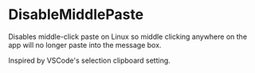 # DisableMiddlePaste

Disables middle-click paste on Linux so middle clicking anywhere on the app
will no longer paste into the message box.

Inspired by VSCode's selection clipboard setting.
